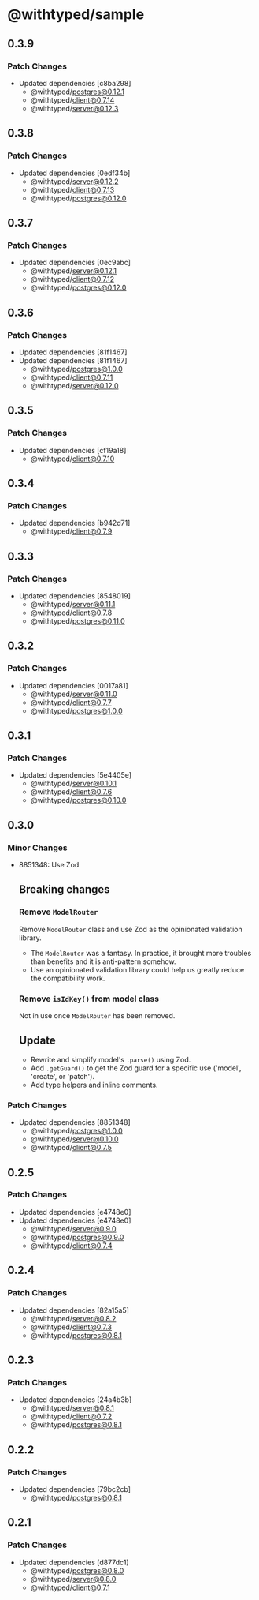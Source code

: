 # @withtyped/sample

## 0.3.9

### Patch Changes

- Updated dependencies [c8ba298]
  - @withtyped/postgres@0.12.1
  - @withtyped/client@0.7.14
  - @withtyped/server@0.12.3

## 0.3.8

### Patch Changes

- Updated dependencies [0edf34b]
  - @withtyped/server@0.12.2
  - @withtyped/client@0.7.13
  - @withtyped/postgres@0.12.0

## 0.3.7

### Patch Changes

- Updated dependencies [0ec9abc]
  - @withtyped/server@0.12.1
  - @withtyped/client@0.7.12
  - @withtyped/postgres@0.12.0

## 0.3.6

### Patch Changes

- Updated dependencies [81f1467]
- Updated dependencies [81f1467]
  - @withtyped/postgres@1.0.0
  - @withtyped/client@0.7.11
  - @withtyped/server@0.12.0

## 0.3.5

### Patch Changes

- Updated dependencies [cf19a18]
  - @withtyped/client@0.7.10

## 0.3.4

### Patch Changes

- Updated dependencies [b942d71]
  - @withtyped/client@0.7.9

## 0.3.3

### Patch Changes

- Updated dependencies [8548019]
  - @withtyped/server@0.11.1
  - @withtyped/client@0.7.8
  - @withtyped/postgres@0.11.0

## 0.3.2

### Patch Changes

- Updated dependencies [0017a81]
  - @withtyped/server@0.11.0
  - @withtyped/client@0.7.7
  - @withtyped/postgres@1.0.0

## 0.3.1

### Patch Changes

- Updated dependencies [5e4405e]
  - @withtyped/server@0.10.1
  - @withtyped/client@0.7.6
  - @withtyped/postgres@0.10.0

## 0.3.0

### Minor Changes

- 8851348: Use Zod

  ## Breaking changes

  ### Remove `ModelRouter`

  Remove `ModelRouter` class and use Zod as the opinionated validation
  library.

  - The `ModelRouter` was a fantasy. In practice, it brought more troubles than benefits and it is anti-pattern somehow.
  - Use an opinionated validation library could help us greatly reduce the compatibility work.

  ### Remove `isIdKey()` from model class

  Not in use once `ModelRouter` has been removed.

  ## Update

  - Rewrite and simplify model's `.parse()` using Zod.
  - Add `.getGuard()` to get the Zod guard for a specific use ('model', 'create', or 'patch').
  - Add type helpers and inline comments.

### Patch Changes

- Updated dependencies [8851348]
  - @withtyped/postgres@1.0.0
  - @withtyped/server@0.10.0
  - @withtyped/client@0.7.5

## 0.2.5

### Patch Changes

- Updated dependencies [e4748e0]
- Updated dependencies [e4748e0]
  - @withtyped/server@0.9.0
  - @withtyped/postgres@0.9.0
  - @withtyped/client@0.7.4

## 0.2.4

### Patch Changes

- Updated dependencies [82a15a5]
  - @withtyped/server@0.8.2
  - @withtyped/client@0.7.3
  - @withtyped/postgres@0.8.1

## 0.2.3

### Patch Changes

- Updated dependencies [24a4b3b]
  - @withtyped/server@0.8.1
  - @withtyped/client@0.7.2
  - @withtyped/postgres@0.8.1

## 0.2.2

### Patch Changes

- Updated dependencies [79bc2cb]
  - @withtyped/postgres@0.8.1

## 0.2.1

### Patch Changes

- Updated dependencies [d877dc1]
  - @withtyped/postgres@0.8.0
  - @withtyped/server@0.8.0
  - @withtyped/client@0.7.1
